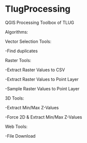 # TlugProcessing
QGIS Processing Toolbox of TLUG

Algorithms:


Vector Selection Tools:

-Find duplicates


Raster Tools:

-Extract Raster Values to CSV

-Extract Raster Values to Point Layer

-Sample Raster Values to Point Layer


3D Tools:

-Extract Min/Max Z-Values

-Force 2D & Extract Min/Max Z-Values


Web Tools:

-File Download
